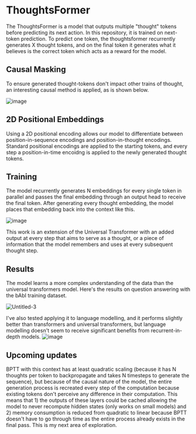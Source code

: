 # ThoughtsFormer
The ThoughtsFormer is a model that outputs multiple "thought" tokens before predicting its next action. 
In this repository, it is trained on next-token prediction. To predict one token, the thoughtsformer recurrently generates X thought tokens, and on the final token it generates what it believes is the correct token which acts as a reward for the model.

## Causal Masking
To ensure generated thought-tokens don't impact other trains of thought, an interesting causal method is applied, as is shown below.

![image](https://github.com/user-attachments/assets/640107bc-6678-40eb-a2e3-b0b74c6c7065)

## 2D Positional Embeddings
Using a 2D positional encoding allows our model to differentiate between position-in-sequence encodings and position-in-thought encodings. Standard positional encodings are applied to the starting tokens, and every step a position-in-time encoidng is applied to the newly generated thought tokens.  

## Training
The model recurrently generates N embeddings for every single token in parallel and passes the final embedding through an output head to receive the final token. After generating every thought embedding, the model places that embedding back into the context like this.

![image](https://github.com/user-attachments/assets/721076e7-827d-4e24-9a0d-3ac5e4970c45) 

This work is an extension of the Universal Transformer with an added output at every step that aims to serve as a thought, or a piece of information that the model remembers and uses at every subsequent thought step. 
## Results

The model learns a more complex understanding of the data than the universal transformers model. Here's the results on question answering with the bAbI training dataset.

![Untitled-3](https://github.com/user-attachments/assets/a8f64c2f-0a5d-4f5c-a529-c03fee410168)

I've also tested applying it to language modelling, and it performs slightly better than transformers and universal transformers, but language modelling doesn't seem to receive significant benefits from recurrent-in-depth models.
![image](https://github.com/user-attachments/assets/8b0b89cb-81fc-42d2-b67d-5a068eeb8c8f)



## Upcoming updates

BPTT with this context has at least quadratic scaling (because it has N thoughts per token to backpropagate and takes N timesteps to generate the sequence), but because of the causal nature of the model, the entire generation process is recreated every step of the computation because existing tokens don't perceive any difference in their computation. This means that 1) the outputs of these layers could be cached allowing the model to never recompute hidden states (only works on small models) and 2) memory consumption is reduced from quadratic to linear because BPTT doesn't have to go through time as the entire process already exists in the final pass. This is my next area of exploration.


